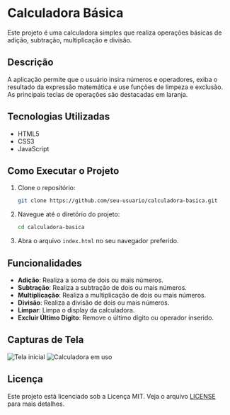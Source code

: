 # Calculadora Básica

Este projeto é uma calculadora simples que realiza operações básicas de adição, subtração, multiplicação e divisão.

## Descrição

A aplicação permite que o usuário insira números e operadores, exiba o resultado da expressão matemática e use funções de limpeza e exclusão. As principais teclas de operações são destacadas em laranja.

## Tecnologias Utilizadas

- HTML5
- CSS3
- JavaScript

## Como Executar o Projeto

1. Clone o repositório:
    ```sh
    git clone https://github.com/seu-usuario/calculadora-basica.git
    ```
2. Navegue até o diretório do projeto:
    ```sh
    cd calculadora-basica
    ```
3. Abra o arquivo `index.html` no seu navegador preferido.

## Funcionalidades

- **Adição**: Realiza a soma de dois ou mais números.
- **Subtração**: Realiza a subtração de dois ou mais números.
- **Multiplicação**: Realiza a multiplicação de dois ou mais números.
- **Divisão**: Realiza a divisão de dois ou mais números.
- **Limpar**: Limpa o display da calculadora.
- **Excluir Último Dígito**: Remove o último dígito ou operador inserido.

## Capturas de Tela

![Tela inicial](screenshots/tela-inicial.png)
![Calculadora em uso](screenshots/calculadora-em-uso.png)

## Licença

Este projeto está licenciado sob a Licença MIT. Veja o arquivo [LICENSE](LICENSE) para mais detalhes.
